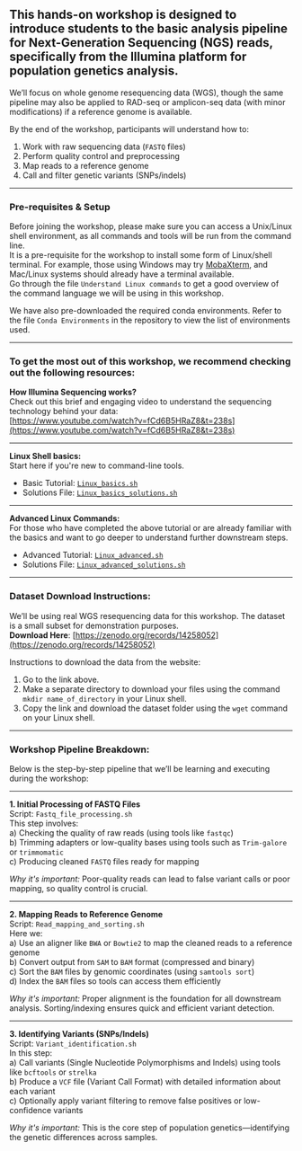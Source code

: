 ## This hands-on workshop is designed to introduce students to the basic analysis pipeline for Next-Generation Sequencing (NGS) reads, specifically from the Illumina platform for population genetics analysis.  
We’ll focus on whole genome resequencing data (WGS), though the same pipeline may also be applied to RAD-seq or amplicon-seq data (with minor modifications) if a reference genome is available.

By the end of the workshop, participants will understand how to:

1. Work with raw sequencing data (`FASTQ` files)  
2. Perform quality control and preprocessing  
3. Map reads to a reference genome  
4. Call and filter genetic variants (SNPs/indels)

---

###  Pre-requisites & Setup  
Before joining the workshop, please make sure you can access a Unix/Linux shell environment, as all commands and tools will be run from the command line.  
It is a pre-requisite for the workshop to install some form of Linux/shell terminal. For example, those using Windows may try [MobaXterm](https://mobaxterm.mobatek.net), and Mac/Linux systems should already have a terminal available.  
Go through the file `Understand Linux commands` to get a good overview of the command language we will be using in this workshop.

We have also pre-downloaded the required conda environments. Refer to the file `Conda Environments` in the repository to view the list of environments used.

---

###  To get the most out of this workshop, we recommend checking out the following resources:

**How Illumina Sequencing works?**  
Check out this brief and engaging video to understand the sequencing technology behind your data:  
[https://www.youtube.com/watch?v=fCd6B5HRaZ8&t=238s](https://www.youtube.com/watch?v=fCd6B5HRaZ8&t=238s)

---

**Linux Shell basics:**  
Start here if you're new to command-line tools.  

- Basic Tutorial: [`Linux_basics.sh`](https://github.com/PoODL-CES/Genomics_learning_workshop/blob/main/Linux_basics.sh)  
- Solutions File: [`Linux_basics_solutions.sh`](https://github.com/PoODL-CES/Genomics_learning_workshop/blob/main/Linux_basics_solutions.sh)

---

**Advanced Linux Commands:**  
For those who have completed the above tutorial or are already familiar with the basics and want to go deeper to understand further downstream steps.

- Advanced Tutorial: [`Linux_advanced.sh`](https://github.com/PoODL-CES/Genomics_learning_workshop/blob/main/Linux_advanced.sh)  
- Solutions File: [`Linux_advanced_solutions.sh`](https://github.com/PoODL-CES/Genomics_learning_workshop/blob/main/Linux_advanced_solutions.sh)

---

### Dataset Download Instructions:

We’ll be using real WGS resequencing data for this workshop. The dataset is a small subset for demonstration purposes.  
**Download Here**: [https://zenodo.org/records/14258052](https://zenodo.org/records/14258052)  

Instructions to download the data from the website:  
1. Go to the link above.  
2. Make a separate directory to download your files using the command `mkdir name_of_directory` in your Linux shell.  
3. Copy the link and download the dataset folder using the `wget` command on your Linux shell.

---

### Workshop Pipeline Breakdown:

Below is the step-by-step pipeline that we’ll be learning and executing during the workshop:

---

**1. Initial Processing of FASTQ Files**  
Script: `Fastq_file_processing.sh`  
This step involves:  
a) Checking the quality of raw reads (using tools like `fastqc`)  
b) Trimming adapters or low-quality bases using tools such as `Trim-galore` or `trimmomatic`  
c) Producing cleaned `FASTQ` files ready for mapping  

 *Why it's important:* Poor-quality reads can lead to false variant calls or poor mapping, so quality control is crucial.

---

**2. Mapping Reads to Reference Genome**  
Script: `Read_mapping_and_sorting.sh`  
Here we:  
a) Use an aligner like `BWA` or `Bowtie2` to map the cleaned reads to a reference genome  
b) Convert output from `SAM` to `BAM` format (compressed and binary)  
c) Sort the `BAM` files by genomic coordinates (using `samtools sort`)  
d) Index the `BAM` files so tools can access them efficiently  

 *Why it's important:* Proper alignment is the foundation for all downstream analysis. Sorting/indexing ensures quick and efficient variant detection.

---

**3. Identifying Variants (SNPs/Indels)**  
Script: `Variant_identification.sh`  
In this step:  
a) Call variants (Single Nucleotide Polymorphisms and Indels) using tools like `bcftools` or `strelka`  
b) Produce a `VCF` file (Variant Call Format) with detailed information about each variant  
c) Optionally apply variant filtering to remove false positives or low-confidence variants  

 *Why it's important:* This is the core step of population genetics—identifying the genetic differences across samples.
